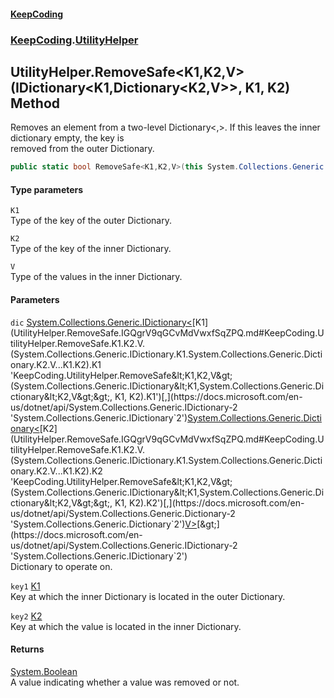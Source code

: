 #### [KeepCoding](index.md 'index')
### [KeepCoding](KeepCoding.md 'KeepCoding').[UtilityHelper](UtilityHelper.md 'KeepCoding.UtilityHelper')
## UtilityHelper.RemoveSafe&lt;K1,K2,V&gt;(IDictionary&lt;K1,Dictionary&lt;K2,V&gt;&gt;, K1, K2) Method
Removes an element from a two-level Dictionary<,>. If this leaves the inner dictionary empty, the key is  
removed from the outer Dictionary.
```csharp
public static bool RemoveSafe<K1,K2,V>(this System.Collections.Generic.IDictionary<K1,System.Collections.Generic.Dictionary<K2,V>> dic, K1 key1, K2 key2);
```
#### Type parameters
<a name='KeepCoding.UtilityHelper.RemoveSafe.K1.K2.V.(System.Collections.Generic.IDictionary.K1.System.Collections.Generic.Dictionary.K2.V...K1.K2).K1'></a>
`K1`  
Type of the key of the outer Dictionary.
  
<a name='KeepCoding.UtilityHelper.RemoveSafe.K1.K2.V.(System.Collections.Generic.IDictionary.K1.System.Collections.Generic.Dictionary.K2.V...K1.K2).K2'></a>
`K2`  
Type of the key of the inner Dictionary.
  
<a name='KeepCoding.UtilityHelper.RemoveSafe.K1.K2.V.(System.Collections.Generic.IDictionary.K1.System.Collections.Generic.Dictionary.K2.V...K1.K2).V'></a>
`V`  
Type of the values in the inner Dictionary.
  
#### Parameters
<a name='KeepCoding.UtilityHelper.RemoveSafe.K1.K2.V.(System.Collections.Generic.IDictionary.K1.System.Collections.Generic.Dictionary.K2.V...K1.K2).dic'></a>
`dic` [System.Collections.Generic.IDictionary&lt;](https://docs.microsoft.com/en-us/dotnet/api/System.Collections.Generic.IDictionary-2 'System.Collections.Generic.IDictionary`2')[K1](UtilityHelper.RemoveSafe.IGQgrV9qGCvMdVwxfSqZPQ.md#KeepCoding.UtilityHelper.RemoveSafe.K1.K2.V.(System.Collections.Generic.IDictionary.K1.System.Collections.Generic.Dictionary.K2.V...K1.K2).K1 'KeepCoding.UtilityHelper.RemoveSafe&lt;K1,K2,V&gt;(System.Collections.Generic.IDictionary&lt;K1,System.Collections.Generic.Dictionary&lt;K2,V&gt;&gt;, K1, K2).K1')[,](https://docs.microsoft.com/en-us/dotnet/api/System.Collections.Generic.IDictionary-2 'System.Collections.Generic.IDictionary`2')[System.Collections.Generic.Dictionary&lt;](https://docs.microsoft.com/en-us/dotnet/api/System.Collections.Generic.Dictionary-2 'System.Collections.Generic.Dictionary`2')[K2](UtilityHelper.RemoveSafe.IGQgrV9qGCvMdVwxfSqZPQ.md#KeepCoding.UtilityHelper.RemoveSafe.K1.K2.V.(System.Collections.Generic.IDictionary.K1.System.Collections.Generic.Dictionary.K2.V...K1.K2).K2 'KeepCoding.UtilityHelper.RemoveSafe&lt;K1,K2,V&gt;(System.Collections.Generic.IDictionary&lt;K1,System.Collections.Generic.Dictionary&lt;K2,V&gt;&gt;, K1, K2).K2')[,](https://docs.microsoft.com/en-us/dotnet/api/System.Collections.Generic.Dictionary-2 'System.Collections.Generic.Dictionary`2')[V](UtilityHelper.RemoveSafe.IGQgrV9qGCvMdVwxfSqZPQ.md#KeepCoding.UtilityHelper.RemoveSafe.K1.K2.V.(System.Collections.Generic.IDictionary.K1.System.Collections.Generic.Dictionary.K2.V...K1.K2).V 'KeepCoding.UtilityHelper.RemoveSafe&lt;K1,K2,V&gt;(System.Collections.Generic.IDictionary&lt;K1,System.Collections.Generic.Dictionary&lt;K2,V&gt;&gt;, K1, K2).V')[&gt;](https://docs.microsoft.com/en-us/dotnet/api/System.Collections.Generic.Dictionary-2 'System.Collections.Generic.Dictionary`2')[&gt;](https://docs.microsoft.com/en-us/dotnet/api/System.Collections.Generic.IDictionary-2 'System.Collections.Generic.IDictionary`2')  
Dictionary to operate on.
  
<a name='KeepCoding.UtilityHelper.RemoveSafe.K1.K2.V.(System.Collections.Generic.IDictionary.K1.System.Collections.Generic.Dictionary.K2.V...K1.K2).key1'></a>
`key1` [K1](UtilityHelper.RemoveSafe.IGQgrV9qGCvMdVwxfSqZPQ.md#KeepCoding.UtilityHelper.RemoveSafe.K1.K2.V.(System.Collections.Generic.IDictionary.K1.System.Collections.Generic.Dictionary.K2.V...K1.K2).K1 'KeepCoding.UtilityHelper.RemoveSafe&lt;K1,K2,V&gt;(System.Collections.Generic.IDictionary&lt;K1,System.Collections.Generic.Dictionary&lt;K2,V&gt;&gt;, K1, K2).K1')  
Key at which the inner Dictionary is located in the outer Dictionary.
  
<a name='KeepCoding.UtilityHelper.RemoveSafe.K1.K2.V.(System.Collections.Generic.IDictionary.K1.System.Collections.Generic.Dictionary.K2.V...K1.K2).key2'></a>
`key2` [K2](UtilityHelper.RemoveSafe.IGQgrV9qGCvMdVwxfSqZPQ.md#KeepCoding.UtilityHelper.RemoveSafe.K1.K2.V.(System.Collections.Generic.IDictionary.K1.System.Collections.Generic.Dictionary.K2.V...K1.K2).K2 'KeepCoding.UtilityHelper.RemoveSafe&lt;K1,K2,V&gt;(System.Collections.Generic.IDictionary&lt;K1,System.Collections.Generic.Dictionary&lt;K2,V&gt;&gt;, K1, K2).K2')  
Key at which the value is located in the inner Dictionary.
  
#### Returns
[System.Boolean](https://docs.microsoft.com/en-us/dotnet/api/System.Boolean 'System.Boolean')  
A value indicating whether a value was removed or not.
